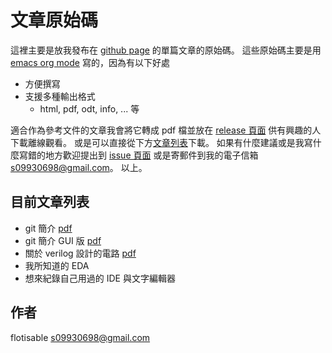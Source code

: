 # 文章原始碼
  這裡主要是放我發布在 [github page](https://flotisable.github.io) 的單篇文章的原始碼。
  這些原始碼主要是用 [emacs org mode](https://orgmode.org/) 寫的，因為有以下好處

  - 方便撰寫
  - 支援多種輸出格式
    - html, pdf, odt, info, ... 等

  適合作為參考文件的文章我會將它轉成 pdf 檔並放在 [release 頁面](https://github.com/flotisable/Articles/release)
  供有興趣的人下載離線觀看。
  或是可以直接從下方[文章列表](#目前文章列表)下載。
  如果有什麼建議或是我寫什麼寫錯的地方歡迎提出到 [issue 頁面](https://github.com/flotisable/Articles/issues) 或是寄郵件到我的電子信箱 s09930698@gmail.com。
  以上。
## 目前文章列表
   - git 簡介 [pdf](https://github.com/flotisable/Articles/files/2260281/gitBrief.pdf)
   - git 簡介 GUI 版 [pdf](https://github.com/flotisable/Articles/files/2260282/gitBriefGui.pdf)
   - 關於 verilog 設計的電路 [pdf](https://github.com/flotisable/Articles/files/2290061/verilogCircuitDesign.pdf)
   - 我所知道的 EDA
   - 想來紀錄自己用過的 IDE 與文字編輯器
## 作者
   flotisable s09930698@gmail.com